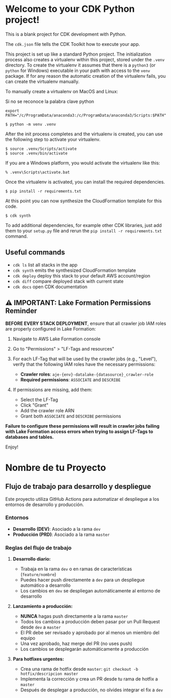 
# Welcome to your CDK Python project!

This is a blank project for CDK development with Python.

The `cdk.json` file tells the CDK Toolkit how to execute your app.

This project is set up like a standard Python project.  The initialization
process also creates a virtualenv within this project, stored under the `.venv`
directory.  To create the virtualenv it assumes that there is a `python3`
(or `python` for Windows) executable in your path with access to the `venv`
package. If for any reason the automatic creation of the virtualenv fails,
you can create the virtualenv manually.

To manually create a virtualenv on MacOS and Linux:

Si no se reconoce la palabra clave python
```
export PATH="/c/ProgramData/anaconda3:/c/ProgramData/anaconda3/Scripts:$PATH"
```


```
$ python -m venv .venv
```

After the init process completes and the virtualenv is created, you can use the following
step to activate your virtualenv.

```
$ source .venv/Scripts/activate
$ source .venv/bin/activate
```

If you are a Windows platform, you would activate the virtualenv like this:

```
% .venv\Scripts\activate.bat
```

Once the virtualenv is activated, you can install the required dependencies.

```
$ pip install -r requirements.txt
```

At this point you can now synthesize the CloudFormation template for this code.

```
$ cdk synth
```

To add additional dependencies, for example other CDK libraries, just add
them to your `setup.py` file and rerun the `pip install -r requirements.txt`
command.

## Useful commands

 * `cdk ls`          list all stacks in the app
 * `cdk synth`       emits the synthesized CloudFormation template
 * `cdk deploy`      deploy this stack to your default AWS account/region
 * `cdk diff`        compare deployed stack with current state
 * `cdk docs`        open CDK documentation

## ⚠️ IMPORTANT: Lake Formation Permissions Reminder

**BEFORE EVERY STACK DEPLOYMENT**, ensure that all crawler job IAM roles are properly configured in Lake Formation:

1. Navigate to AWS Lake Formation console
2. Go to "Permissions" > "LF-Tags and resources"  
3. For each LF-Tag that will be used by the crawler jobs (e.g., "Level"), verify that the following IAM roles have the necessary permissions:
   - **Crawler roles**: `aje-{env}-datalake-{datasource}_crawler-role`
   - **Required permissions**: `ASSOCIATE` and `DESCRIBE`

4. If permissions are missing, add them:
   - Select the LF-Tag
   - Click "Grant" 
   - Add the crawler role ARN
   - Grant both `ASSOCIATE` and `DESCRIBE` permissions

**Failure to configure these permissions will result in crawler jobs failing with Lake Formation access errors when trying to assign LF-Tags to databases and tables.**

Enjoy!

# Nombre de tu Proyecto

## Flujo de trabajo para desarrollo y despliegue

Este proyecto utiliza GitHub Actions para automatizar el despliegue a los entornos de desarrollo y producción.

### Entornos

- **Desarrollo (DEV)**: Asociado a la rama `dev`
- **Producción (PRD)**: Asociado a la rama `master`

### Reglas del flujo de trabajo

1. **Desarrollo diario:**
   - Trabaja en la rama `dev` o en ramas de características (`feature/nombre`)
   - Puedes hacer push directamente a `dev` para un despliegue automático a desarrollo
   - Los cambios en `dev` se despliegan automáticamente al entorno de desarrollo

2. **Lanzamiento a producción:**
   - **NUNCA** hagas push directamente a la rama `master`
   - Todos los cambios a producción deben pasar por un Pull Request desde `dev` a `master`
   - El PR debe ser revisado y aprobado por al menos un miembro del equipo
   - Una vez aprobado, haz merge del PR (no uses push)
   - Los cambios se desplegarán automáticamente a producción

3. **Para hotfixes urgentes:**
   - Crea una rama de hotfix desde `master`: `git checkout -b hotfix/descripcion master`
   - Implementa la corrección y crea un PR desde tu rama de hotfix a `master`
   - Después de desplegar a producción, no olvides integrar el fix a `dev`